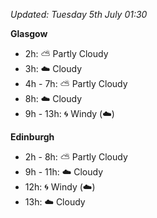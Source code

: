 *Updated: Tuesday 5th July 01:30*

**Glasgow**

* 2h: :partly_sunny: Partly Cloudy
* 3h: :cloud: Cloudy
* 4h - 7h: :partly_sunny: Partly Cloudy
* 8h: :cloud: Cloudy
* 9h - 13h: :cyclone: Windy (:cloud:)

**Edinburgh**

* 2h - 8h: :partly_sunny: Partly Cloudy
* 9h - 11h: :cloud: Cloudy
* 12h: :cyclone: Windy (:cloud:)
* 13h: :cloud: Cloudy
